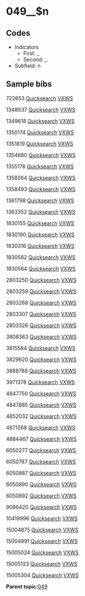 # 049\_\_$n

## Codes

-   Indicators
    -   First: \_
    -   Second: \_
-   Subfield: n

## Sample bibs

722653 [Quicksearch](https://search.library.yale.edu/catalog/722653) [VXWS](http://prodorbis.library.yale.edu:7014/vxws/GetHoldingsService?bibId=722653)

1348037 [Quicksearch](https://search.library.yale.edu/catalog/1348037) [VXWS](http://prodorbis.library.yale.edu:7014/vxws/GetHoldingsService?bibId=1348037)

1349618 [Quicksearch](https://search.library.yale.edu/catalog/1349618) [VXWS](http://prodorbis.library.yale.edu:7014/vxws/GetHoldingsService?bibId=1349618)

1350174 [Quicksearch](https://search.library.yale.edu/catalog/1350174) [VXWS](http://prodorbis.library.yale.edu:7014/vxws/GetHoldingsService?bibId=1350174)

1351819 [Quicksearch](https://search.library.yale.edu/catalog/1351819) [VXWS](http://prodorbis.library.yale.edu:7014/vxws/GetHoldingsService?bibId=1351819)

1354680 [Quicksearch](https://search.library.yale.edu/catalog/1354680) [VXWS](http://prodorbis.library.yale.edu:7014/vxws/GetHoldingsService?bibId=1354680)

1355178 [Quicksearch](https://search.library.yale.edu/catalog/1355178) [VXWS](http://prodorbis.library.yale.edu:7014/vxws/GetHoldingsService?bibId=1355178)

1358264 [Quicksearch](https://search.library.yale.edu/catalog/1358264) [VXWS](http://prodorbis.library.yale.edu:7014/vxws/GetHoldingsService?bibId=1358264)

1358493 [Quicksearch](https://search.library.yale.edu/catalog/1358493) [VXWS](http://prodorbis.library.yale.edu:7014/vxws/GetHoldingsService?bibId=1358493)

1361798 [Quicksearch](https://search.library.yale.edu/catalog/1361798) [VXWS](http://prodorbis.library.yale.edu:7014/vxws/GetHoldingsService?bibId=1361798)

1363352 [Quicksearch](https://search.library.yale.edu/catalog/1363352) [VXWS](http://prodorbis.library.yale.edu:7014/vxws/GetHoldingsService?bibId=1363352)

1830155 [Quicksearch](https://search.library.yale.edu/catalog/1830155) [VXWS](http://prodorbis.library.yale.edu:7014/vxws/GetHoldingsService?bibId=1830155)

1830190 [Quicksearch](https://search.library.yale.edu/catalog/1830190) [VXWS](http://prodorbis.library.yale.edu:7014/vxws/GetHoldingsService?bibId=1830190)

1830316 [Quicksearch](https://search.library.yale.edu/catalog/1830316) [VXWS](http://prodorbis.library.yale.edu:7014/vxws/GetHoldingsService?bibId=1830316)

1830562 [Quicksearch](https://search.library.yale.edu/catalog/1830562) [VXWS](http://prodorbis.library.yale.edu:7014/vxws/GetHoldingsService?bibId=1830562)

1830564 [Quicksearch](https://search.library.yale.edu/catalog/1830564) [VXWS](http://prodorbis.library.yale.edu:7014/vxws/GetHoldingsService?bibId=1830564)

2803250 [Quicksearch](https://search.library.yale.edu/catalog/2803250) [VXWS](http://prodorbis.library.yale.edu:7014/vxws/GetHoldingsService?bibId=2803250)

2803259 [Quicksearch](https://search.library.yale.edu/catalog/2803259) [VXWS](http://prodorbis.library.yale.edu:7014/vxws/GetHoldingsService?bibId=2803259)

2803268 [Quicksearch](https://search.library.yale.edu/catalog/2803268) [VXWS](http://prodorbis.library.yale.edu:7014/vxws/GetHoldingsService?bibId=2803268)

2803307 [Quicksearch](https://search.library.yale.edu/catalog/2803307) [VXWS](http://prodorbis.library.yale.edu:7014/vxws/GetHoldingsService?bibId=2803307)

2803326 [Quicksearch](https://search.library.yale.edu/catalog/2803326) [VXWS](http://prodorbis.library.yale.edu:7014/vxws/GetHoldingsService?bibId=2803326)

3808363 [Quicksearch](https://search.library.yale.edu/catalog/3808363) [VXWS](http://prodorbis.library.yale.edu:7014/vxws/GetHoldingsService?bibId=3808363)

3815584 [Quicksearch](https://search.library.yale.edu/catalog/3815584) [VXWS](http://prodorbis.library.yale.edu:7014/vxws/GetHoldingsService?bibId=3815584)

3829620 [Quicksearch](https://search.library.yale.edu/catalog/3829620) [VXWS](http://prodorbis.library.yale.edu:7014/vxws/GetHoldingsService?bibId=3829620)

3888788 [Quicksearch](https://search.library.yale.edu/catalog/3888788) [VXWS](http://prodorbis.library.yale.edu:7014/vxws/GetHoldingsService?bibId=3888788)

3971378 [Quicksearch](https://search.library.yale.edu/catalog/3971378) [VXWS](http://prodorbis.library.yale.edu:7014/vxws/GetHoldingsService?bibId=3971378)

4847750 [Quicksearch](https://search.library.yale.edu/catalog/4847750) [VXWS](http://prodorbis.library.yale.edu:7014/vxws/GetHoldingsService?bibId=4847750)

4847885 [Quicksearch](https://search.library.yale.edu/catalog/4847885) [VXWS](http://prodorbis.library.yale.edu:7014/vxws/GetHoldingsService?bibId=4847885)

4852032 [Quicksearch](https://search.library.yale.edu/catalog/4852032) [VXWS](http://prodorbis.library.yale.edu:7014/vxws/GetHoldingsService?bibId=4852032)

4871268 [Quicksearch](https://search.library.yale.edu/catalog/4871268) [VXWS](http://prodorbis.library.yale.edu:7014/vxws/GetHoldingsService?bibId=4871268)

4884467 [Quicksearch](https://search.library.yale.edu/catalog/4884467) [VXWS](http://prodorbis.library.yale.edu:7014/vxws/GetHoldingsService?bibId=4884467)

6050277 [Quicksearch](https://search.library.yale.edu/catalog/6050277) [VXWS](http://prodorbis.library.yale.edu:7014/vxws/GetHoldingsService?bibId=6050277)

6050787 [Quicksearch](https://search.library.yale.edu/catalog/6050787) [VXWS](http://prodorbis.library.yale.edu:7014/vxws/GetHoldingsService?bibId=6050787)

6050887 [Quicksearch](https://search.library.yale.edu/catalog/6050887) [VXWS](http://prodorbis.library.yale.edu:7014/vxws/GetHoldingsService?bibId=6050887)

6050890 [Quicksearch](https://search.library.yale.edu/catalog/6050890) [VXWS](http://prodorbis.library.yale.edu:7014/vxws/GetHoldingsService?bibId=6050890)

6050892 [Quicksearch](https://search.library.yale.edu/catalog/6050892) [VXWS](http://prodorbis.library.yale.edu:7014/vxws/GetHoldingsService?bibId=6050892)

9086420 [Quicksearch](https://search.library.yale.edu/catalog/9086420) [VXWS](http://prodorbis.library.yale.edu:7014/vxws/GetHoldingsService?bibId=9086420)

10419996 [Quicksearch](https://search.library.yale.edu/catalog/10419996) [VXWS](http://prodorbis.library.yale.edu:7014/vxws/GetHoldingsService?bibId=10419996)

15004875 [Quicksearch](https://search.library.yale.edu/catalog/15004875) [VXWS](http://prodorbis.library.yale.edu:7014/vxws/GetHoldingsService?bibId=15004875)

15004991 [Quicksearch](https://search.library.yale.edu/catalog/15004991) [VXWS](http://prodorbis.library.yale.edu:7014/vxws/GetHoldingsService?bibId=15004991)

15005024 [Quicksearch](https://search.library.yale.edu/catalog/15005024) [VXWS](http://prodorbis.library.yale.edu:7014/vxws/GetHoldingsService?bibId=15005024)

15005123 [Quicksearch](https://search.library.yale.edu/catalog/15005123) [VXWS](http://prodorbis.library.yale.edu:7014/vxws/GetHoldingsService?bibId=15005123)

15005304 [Quicksearch](https://search.library.yale.edu/catalog/15005304) [VXWS](http://prodorbis.library.yale.edu:7014/vxws/GetHoldingsService?bibId=15005304)

**Parent topic:**[049](../../tags/049/049.md)

